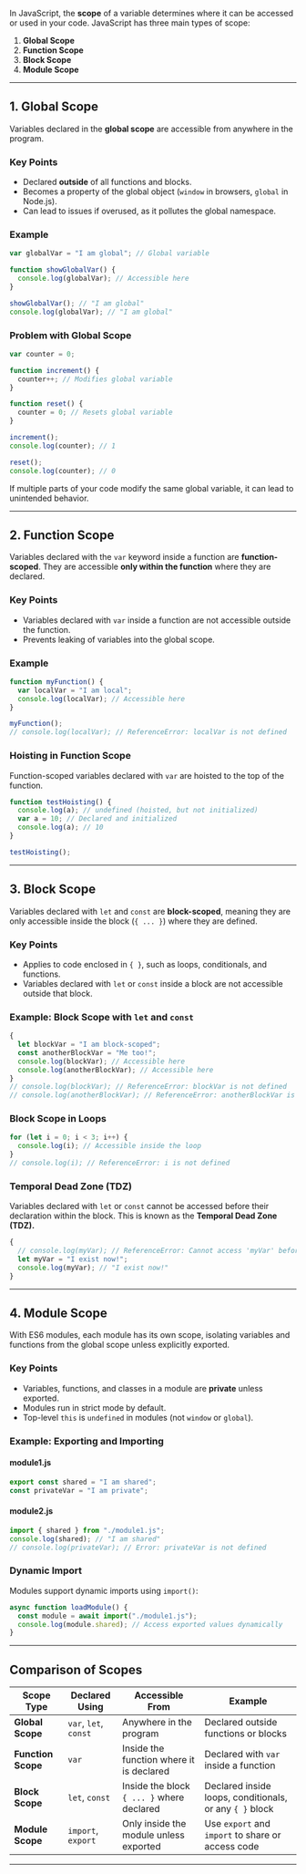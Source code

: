 In JavaScript, the **scope** of a variable determines where it can be accessed or used in your code. JavaScript has three main types of scope:

1. **Global Scope**
2. **Function Scope**
3. **Block Scope**
4. **Module Scope**

---

## **1. Global Scope**

Variables declared in the **global scope** are accessible from anywhere in the program.

### **Key Points**

- Declared **outside** of all functions and blocks.
- Becomes a property of the global object (`window` in browsers, `global` in Node.js).
- Can lead to issues if overused, as it pollutes the global namespace.

### **Example**

```javascript
var globalVar = "I am global"; // Global variable

function showGlobalVar() {
  console.log(globalVar); // Accessible here
}

showGlobalVar(); // "I am global"
console.log(globalVar); // "I am global"
```

### **Problem with Global Scope**

```javascript
var counter = 0;

function increment() {
  counter++; // Modifies global variable
}

function reset() {
  counter = 0; // Resets global variable
}

increment();
console.log(counter); // 1

reset();
console.log(counter); // 0
```

If multiple parts of your code modify the same global variable, it can lead to unintended behavior.

---

## **2. Function Scope**

Variables declared with the `var` keyword inside a function are **function-scoped**. They are accessible **only within the function** where they are declared.

### **Key Points**

- Variables declared with `var` inside a function are not accessible outside the function.
- Prevents leaking of variables into the global scope.

### **Example**

```javascript
function myFunction() {
  var localVar = "I am local";
  console.log(localVar); // Accessible here
}

myFunction();
// console.log(localVar); // ReferenceError: localVar is not defined
```

### **Hoisting in Function Scope**

Function-scoped variables declared with `var` are hoisted to the top of the function.

```javascript
function testHoisting() {
  console.log(a); // undefined (hoisted, but not initialized)
  var a = 10; // Declared and initialized
  console.log(a); // 10
}

testHoisting();
```

---

## **3. Block Scope**

Variables declared with `let` and `const` are **block-scoped**, meaning they are only accessible inside the block (`{ ... }`) where they are defined.

### **Key Points**

- Applies to code enclosed in `{ }`, such as loops, conditionals, and functions.
- Variables declared with `let` or `const` inside a block are not accessible outside that block.

### **Example: Block Scope with `let` and `const`**

```javascript
{
  let blockVar = "I am block-scoped";
  const anotherBlockVar = "Me too!";
  console.log(blockVar); // Accessible here
  console.log(anotherBlockVar); // Accessible here
}
// console.log(blockVar); // ReferenceError: blockVar is not defined
// console.log(anotherBlockVar); // ReferenceError: anotherBlockVar is not defined
```

### **Block Scope in Loops**

```javascript
for (let i = 0; i < 3; i++) {
  console.log(i); // Accessible inside the loop
}
// console.log(i); // ReferenceError: i is not defined
```

### **Temporal Dead Zone (TDZ)**

Variables declared with `let` or `const` cannot be accessed before their declaration within the block. This is known as the **Temporal Dead Zone (TDZ).**

```javascript
{
  // console.log(myVar); // ReferenceError: Cannot access 'myVar' before initialization
  let myVar = "I exist now!";
  console.log(myVar); // "I exist now!"
}
```

---

## **4. Module Scope**

With ES6 modules, each module has its own scope, isolating variables and functions from the global scope unless explicitly exported.

### **Key Points**

- Variables, functions, and classes in a module are **private** unless exported.
- Modules run in strict mode by default.
- Top-level `this` is `undefined` in modules (not `window` or `global`).

### **Example: Exporting and Importing**

#### **module1.js**

```javascript
export const shared = "I am shared";
const privateVar = "I am private";
```

#### **module2.js**

```javascript
import { shared } from "./module1.js";
console.log(shared); // "I am shared"
// console.log(privateVar); // Error: privateVar is not defined
```

### **Dynamic Import**

Modules support dynamic imports using `import()`:

```javascript
async function loadModule() {
  const module = await import("./module1.js");
  console.log(module.shared); // Access exported values dynamically
}
```

---

## **Comparison of Scopes**

| Scope Type         | Declared Using        | Accessible From                           | Example                                                 |
| ------------------ | --------------------- | ----------------------------------------- | ------------------------------------------------------- |
| **Global Scope**   | `var`, `let`, `const` | Anywhere in the program                   | Declared outside functions or blocks                    |
| **Function Scope** | `var`                 | Inside the function where it is declared  | Declared with `var` inside a function                   |
| **Block Scope**    | `let`, `const`        | Inside the block `{ ... }` where declared | Declared inside loops, conditionals, or any `{ }` block |
| **Module Scope**   | `import`, `export`    | Only inside the module unless exported    | Use `export` and `import` to share or access code       |

---
